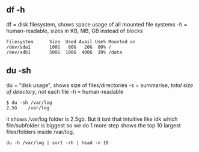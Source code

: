 ## df -h
df = disk filesystem, shows space usage of all mounted file systems
-h = human-readable, sizes in KB, MB, GB instead of blocks

```
Filesystem      Size  Used Avail Use% Mounted on
/dev/sda1       100G   80G   20G  80% /
/dev/sdb1       500G  100G  400G  20% /data
```

## du -sh <directory>
du = "disk usage", shows size of files/directories
-s = summarise, *total size of directory*, not each file
-h = human-readable
```
$ du -sh /var/log
2.5G    /var/log
```
it shows /var/log folder is 2.5gb. But it isnt that intuitive like idk which file/subfolder is biggest 
so we do 1 more step
shows the top 10 largest files/folders inside /var/log,
```
du -h /var/log | sort -rh | head -n 10
```
